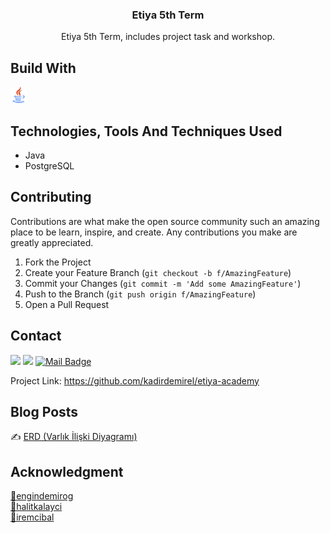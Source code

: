 
 <h3 align="center">Etiya 5th Term</h3>
 <p align="center">Etiya 5th Term, includes project task and workshop. </p>
 
## Build With
 <a href="https://github.com/kadirdemirel" rel="nofollow"><img align="" alt="JAVA" width="26px" src="https://raw.githubusercontent.com/kadirdemirel/kadirdemirel/main/images/java.png" style="max-width:100%;"></a>

## Technologies, Tools And Techniques Used
- Java
- PostgreSQL

## Contributing
Contributions are what make the open source community such an amazing place to be learn, inspire, and create. Any contributions you make are greatly appreciated.

1. Fork the Project
2. Create your Feature Branch (`git checkout -b f/AmazingFeature`)
3. Commit your Changes (`git commit -m 'Add some AmazingFeature'`)
4. Push to the Branch (`git push origin f/AmazingFeature`)
5. Open a Pull Request


## Contact
[![](https://img.shields.io/badge/linkedin-%230077B5.svg?&style=for-the-badge&logo=linkedin&logoColor=white)](https://www.linkedin.com/in/kadirdemirel/)
[![](https://img.shields.io/badge/medium-%2312100E.svg?&style=for-the-badge&logo=medium&logoColor=white)](https://medium.com/@kadirdemirell)
[![Mail Badge](https://img.shields.io/badge/kadirdemirel_17@hotmail.com-c14438?style=for-the-badge&logo=Gmail&logoColor=white&link=mailto:kadirdemirel_17@hotmail.com)](mailto:kadirdemirel_17@hotmail.com)

Project Link: https://github.com/kadirdemirel/etiya-academy

## Blog Posts
✍️ <a href="https://medium.com/p/43c088727a5a"  style="max-width:100%;">ERD (Varlık İlişki Diyagramı)</a> <br>


## Acknowledgment

<a href="https://github.com/engindemirog">🙏engindemirog</a> <br>
<a href="https://github.com/halitkalayci">🙏halitkalayci</a> <br>
<a href="https://github.com/iremcibal">🙏iremcibal</a>
